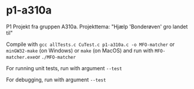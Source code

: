 # p1-a310a
P1 Projekt fra gruppen A310a. Projekttema: "Hjælp 'Bonderøven' gro landet til"

Compile with `gcc allTests.c CuTest.c p1-a310a.c -o MFO-matcher` or `minGW32-make` (on Windows) or `make` (on MacOS) and run with `MFO-matcher.exe`or `./MFO-matcher`

For running unit tests, run with argument `--test`

For debugging, run with argument `--test`
